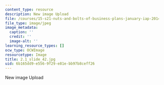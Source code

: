 ```yaml
---
content_type: resource
description: New image Upload
file: /courses/15-s21-nuts-and-bolts-of-business-plans-january-iap-2014/6b165dd9e5569f29e81ebb97b8ceff26_2.1_slide_42.jpg
file_type: image/jpeg
image_metadata:
  caption: ''
  credit: ''
  image-alt: ''
learning_resource_types: []
ocw_type: OCWImage
resourcetype: Image
title: 2.1_slide_42.jpg
uid: 6b165dd9-e556-9f29-e81e-bb97b8ceff26
---
```

New image Upload

